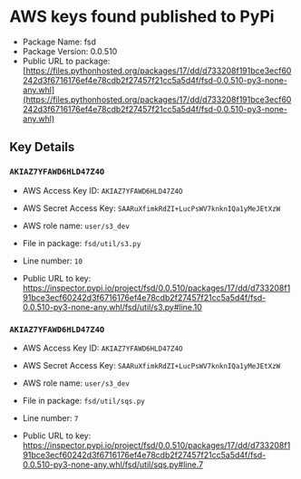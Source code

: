 # AWS keys found published to PyPi

* Package Name: fsd
* Package Version: 0.0.510
* Public URL to package: [https://files.pythonhosted.org/packages/17/dd/d733208f191bce3ecf60242d3f6716176ef4e78cdb2f27457f21cc5a5d4f/fsd-0.0.510-py3-none-any.whl](https://files.pythonhosted.org/packages/17/dd/d733208f191bce3ecf60242d3f6716176ef4e78cdb2f27457f21cc5a5d4f/fsd-0.0.510-py3-none-any.whl)

## Key Details

### `AKIAZ7YFAWD6HLD47Z4O`

* AWS Access Key ID: `AKIAZ7YFAWD6HLD47Z4O`
* AWS Secret Access Key: `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` 
* AWS role name: `user/s3_dev`
* File in package: `fsd/util/s3.py`
* Line number: `10`

* Public URL to key: https://inspector.pypi.io/project/fsd/0.0.510/packages/17/dd/d733208f191bce3ecf60242d3f6716176ef4e78cdb2f27457f21cc5a5d4f/fsd-0.0.510-py3-none-any.whl/fsd/util/s3.py#line.10



### `AKIAZ7YFAWD6HLD47Z4O`

* AWS Access Key ID: `AKIAZ7YFAWD6HLD47Z4O`
* AWS Secret Access Key: `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` 
* AWS role name: `user/s3_dev`
* File in package: `fsd/util/sqs.py`
* Line number: `7`

* Public URL to key: https://inspector.pypi.io/project/fsd/0.0.510/packages/17/dd/d733208f191bce3ecf60242d3f6716176ef4e78cdb2f27457f21cc5a5d4f/fsd-0.0.510-py3-none-any.whl/fsd/util/sqs.py#line.7


